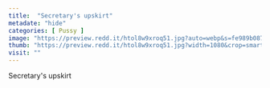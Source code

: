 ```yaml
---
title:  "Secretary's upskirt"
metadate: "hide"
categories: [ Pussy ]
image: "https://preview.redd.it/htol8w9xroq51.jpg?auto=webp&s=fe989b087dc85192a9ef1d88d3377ea27db2a253"
thumb: "https://preview.redd.it/htol8w9xroq51.jpg?width=1080&crop=smart&auto=webp&s=f7c3edb72b1227314ff7ccdda25e42eb0ac8d7f8"
visit: ""
---
```

Secretary's upskirt
